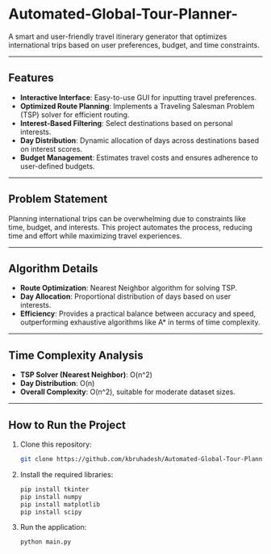 # Automated-Global-Tour-Planner-

A smart and user-friendly travel itinerary generator that optimizes international trips based on user preferences, budget, and time constraints.

---

## Features

- **Interactive Interface**: Easy-to-use GUI for inputting travel preferences.
- **Optimized Route Planning**: Implements a Traveling Salesman Problem (TSP) solver for efficient routing.
- **Interest-Based Filtering**: Select destinations based on personal interests.
- **Day Distribution**: Dynamic allocation of days across destinations based on interest scores.
- **Budget Management**: Estimates travel costs and ensures adherence to user-defined budgets.

---

## Problem Statement

Planning international trips can be overwhelming due to constraints like time, budget, and interests. This project automates the process, reducing time and effort while maximizing travel experiences.

---

## Algorithm Details

- **Route Optimization**: Nearest Neighbor algorithm for solving TSP.
- **Day Allocation**: Proportional distribution of days based on user interests.
- **Efficiency**: Provides a practical balance between accuracy and speed, outperforming exhaustive algorithms like A* in terms of time complexity.

---

## Time Complexity Analysis

- **TSP Solver (Nearest Neighbor)**: O(n^2)
- **Day Distribution**: O(n)
- **Overall Complexity**: O(n^2), suitable for moderate dataset sizes.

---

## How to Run the Project

1. Clone this repository:
   ```bash
   git clone https://github.com/kbruhadesh/Automated-Global-Tour-Planner-.git
   
2. Install the required libraries:
    ```bash
   pip install tkinter
   pip install numpy
   pip install matplotlib
   pip install scipy
    
3. Run the application:
   ```bash
   python main.py

